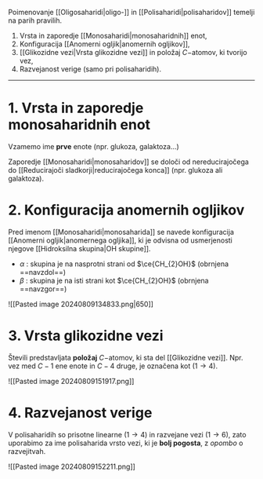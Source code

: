 Poimenovanje [[Oligosaharidi|oligo-]] in [[Polisaharidi|polisaharidov]] temelji na parih pravilih.

1. Vrsta in zaporedje [[Monosaharidi|monosaharidnih]] enot,
2. Konfiguracija [[Anomerni ogljik|anomernih ogljikov]],
3. [[Glikozidne vezi|Vrsta glikozidne vezi]] in položaj $C-$atomov, ki tvorijo vez,
4. Razvejanost verige (samo pri polisaharidih).

---

# 1. Vrsta in zaporedje monosaharidnih enot

Vzamemo ime **prve** enote (npr. glukoza, galaktoza...)

Zaporedje [[Monosaharidi|monosaharidov]] se določi od nereducirajočega do [[Reducirajoči sladkorji|reducirajočega konca]] (npr. glukoza ali galaktoza).

# 2. Konfiguracija anomernih ogljikov

Pred imenom [[Monosaharidi|monosaharida]] se navede konfiguracija [[Anomerni ogljik|anomernega ogljika]], ki je odvisna od usmerjenosti njegove [[Hidroksilna skupina|OH skupine]].
- $\alpha$ : skupina je na nasprotni strani od $\ce{CH_{2}OH}$ (obrnjena ==navzdol==)
- $\beta$ : skupina je na isti strani kot $\ce{CH_{2}OH}$ (obrnjena ==navzgor==)

![[Pasted image 20240809134833.png|650]]

# 3. Vrsta glikozidne vezi

Števili predstavljata **položaj** $C-$atomov, ki sta del [[Glikozidne vezi]].
Npr. vez med $C-1$ ene enote in $C-4$ druge, je označena kot $(1 \rightarrow 4)$.

![[Pasted image 20240809151917.png]]

# 4. Razvejanost verige

V polisaharidih so prisotne linearne $(1 \rightarrow 4)$ in razvejane vezi $(1 \rightarrow 6)$, zato uporabimo za ime polisaharida vrsto vezi, ki je **bolj pogosta**, z *opombo* o razvejitvah.

![[Pasted image 20240809152211.png]]